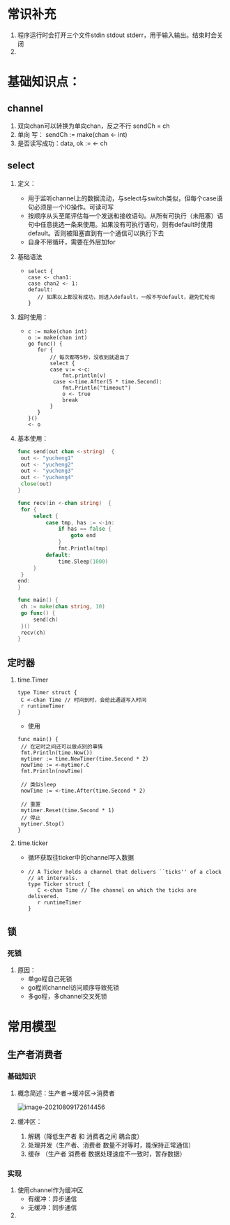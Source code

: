 # 常识补充

1. 程序运行时会打开三个文件stdin stdout stderr，用于输入输出。结束时会关闭
2. 





# 基础知识点：

## channel 

1. 双向chan可以转换为单向chan，反之不行 sendCh = ch
2. 单向 写： sendCh := make(chan <- int)
3. 是否读写成功：data, ok := <- ch

## select

1. 定义：

   - 用于监听channel上的数据流动，与select与switch类似，但每个case语句必须是一个IO操作。可读可写
   - 按顺序从头至尾评估每一个发送和接收语句。从所有可执行（未阻塞）语句中任意挑选一条来使用。如果没有可执行语句，则有default时使用default。否则被阻塞直到有一个通信可以执行下去
   - 自身不带循环，需要在外层加for

2. 基础语法

   - ```
     select {
     case <- chan1:
     case chan2 <- 1:
     default:
     	// 如果以上都没有成功，则进入default，一般不写default，避免忙轮询
     }
     ```

3. 超时使用：

   - ```
     c := make(chan int)
     o := make(chan int)
     go func() {
     	for {
     		// 每次都等5秒，没收到就退出了
     		select {
     		case v:= <-c:
     			fmt.println(v)
             case <-time.After(5 * time.Second):
             	fmt.Println("timeout")
             	o <- true
             	break
     		}
     	}
     }()
     <- o
     ```

     

4. 基本使用：

   ```go
   func send(out chan <-string)  {
   	out <- "yucheng1"
   	out <- "yucheng2"
   	out <- "yucheng3"
   	out <- "yucheng4"
   	close(out)
   }
   
   func recv(in <-chan string)  {
   	for {
   		select {
   			case tmp, has := <-in:
   				if has == false {
   					goto end
   				}
   				fmt.Println(tmp)
   			default:
   				time.Sleep(1000)
   		}
   	}
   end:
   }
   
   func main() {
   	ch := make(chan string, 10)
   	go func() {
   		send(ch)
   	}()
   	recv(ch)
   }
   ```

## 定时器

1. time.Timer

   ```
   type Timer struct {
   	C <-chan Time // 时间到时，会给此通道写入时间
   	r runtimeTimer
   }
   ```

   
   - 使用

   ```
   func main() {
   	// 在定时之间还可以做点别的事情
   	fmt.Println(time.Now())
   	mytimer := time.NewTimer(time.Second * 2)
   	nowTime := <-mytimer.C
   	fmt.Println(nowTime)
   	
   	// 类似sleep
   	nowTime := <-time.After(time.Second * 2)
   	
   	// 重置
   	mytimer.Reset(time.Second * 1)
   	// 停止
   	mytimer.Stop()
   }
   ```

2. time.ticker

   - 循环获取往ticker中的channel写入数据

   - ```
     // A Ticker holds a channel that delivers ``ticks'' of a clock
     // at intervals.
     type Ticker struct {
     	C <-chan Time // The channel on which the ticks are delivered.
     	r runtimeTimer
     }
     ```

## 锁

### 死锁

1. 原因：
   - 单go程自己死锁
   - go程间channel访问顺序导致死锁
   - 多go程，多channel交叉死锁

# 常用模型

## 生产者消费者

### 基础知识

1. 概念简述：生产者->缓冲区->消费者

   ![image-20210809172614456](C:\Users\Administrator\AppData\Roaming\Typora\typora-user-images\image-20210809172614456.png)

2. 缓冲区：

   1. 解耦（降低生产者 和 消费者之间 耦合度）
   2. 处理并发（生产者、消费者 数量不对等时，能保持正常通信）
   3. 缓存 （生产者 消费者 数据处理速度不一致时，暂存数据）

### 实现

1. 使用channel作为缓冲区
   - 有缓冲：异步通信
   - 无缓冲：同步通信
2. 

